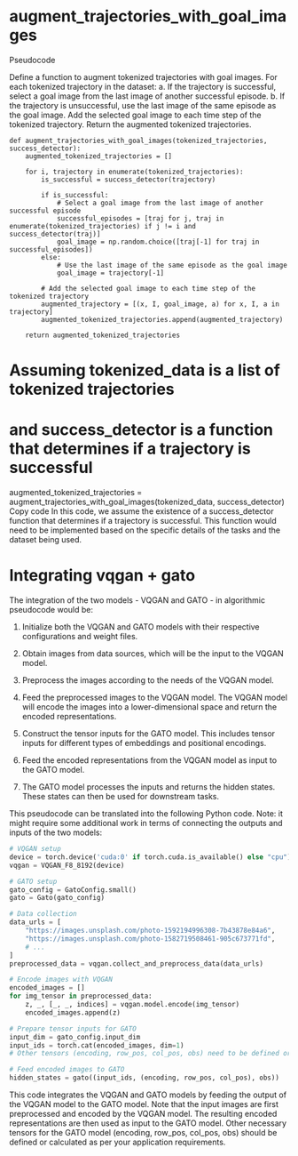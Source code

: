 
# augment_trajectories_with_goal_images
Pseudocode

Define a function to augment tokenized trajectories with goal images.
For each tokenized trajectory in the dataset: a. If the trajectory is successful, select a goal image from the last image of another successful episode. b. If the trajectory is unsuccessful, use the last image of the same episode as the goal image.
Add the selected goal image to each time step of the tokenized trajectory.
Return the augmented tokenized trajectories.

```
def augment_trajectories_with_goal_images(tokenized_trajectories, success_detector):
    augmented_tokenized_trajectories = []

    for i, trajectory in enumerate(tokenized_trajectories):
        is_successful = success_detector(trajectory)

        if is_successful:
            # Select a goal image from the last image of another successful episode
            successful_episodes = [traj for j, traj in enumerate(tokenized_trajectories) if j != i and success_detector(traj)]
            goal_image = np.random.choice([traj[-1] for traj in successful_episodes])
        else:
            # Use the last image of the same episode as the goal image
            goal_image = trajectory[-1]

        # Add the selected goal image to each time step of the tokenized trajectory
        augmented_trajectory = [(x, I, goal_image, a) for x, I, a in trajectory]
        augmented_tokenized_trajectories.append(augmented_trajectory)

    return augmented_tokenized_trajectories
```

# Assuming tokenized_data is a list of tokenized trajectories
# and success_detector is a function that determines if a trajectory is successful
augmented_tokenized_trajectories = augment_trajectories_with_goal_images(tokenized_data, success_detector)
Copy code
In this code, we assume the existence of a success_detector function that determines if a trajectory is successful. This function would need to be implemented based on the specific details of the tasks and the dataset being used.





# Integrating vqgan + gato

The integration of the two models - VQGAN and GATO - in algorithmic pseudocode would be:

1. Initialize both the VQGAN and GATO models with their respective configurations and weight files.

2. Obtain images from data sources, which will be the input to the VQGAN model. 

3. Preprocess the images according to the needs of the VQGAN model.

4. Feed the preprocessed images to the VQGAN model. The VQGAN model will encode the images into a lower-dimensional space and return the encoded representations. 

5. Construct the tensor inputs for the GATO model. This includes tensor inputs for different types of embeddings and positional encodings.

6. Feed the encoded representations from the VQGAN model as input to the GATO model. 

7. The GATO model processes the inputs and returns the hidden states. These states can then be used for downstream tasks.

This pseudocode can be translated into the following Python code. Note: it might require some additional work in terms of connecting the outputs and inputs of the two models:

```python
# VQGAN setup
device = torch.device('cuda:0' if torch.cuda.is_available() else "cpu")
vqgan = VQGAN_F8_8192(device)

# GATO setup
gato_config = GatoConfig.small()
gato = Gato(gato_config)

# Data collection
data_urls = [
    "https://images.unsplash.com/photo-1592194996308-7b43878e84a6",
    "https://images.unsplash.com/photo-1582719508461-905c673771fd",
    # ...
]
preprocessed_data = vqgan.collect_and_preprocess_data(data_urls)

# Encode images with VQGAN
encoded_images = []
for img_tensor in preprocessed_data:
    z, _, [_, _, indices] = vqgan.model.encode(img_tensor)
    encoded_images.append(z)

# Prepare tensor inputs for GATO
input_dim = gato_config.input_dim
input_ids = torch.cat(encoded_images, dim=1)
# Other tensors (encoding, row_pos, col_pos, obs) need to be defined or calculated as in your original GATO setup

# Feed encoded images to GATO
hidden_states = gato((input_ids, (encoding, row_pos, col_pos), obs))
```

This code integrates the VQGAN and GATO models by feeding the output of the VQGAN model to the GATO model. Note that the input images are first preprocessed and encoded by the VQGAN model. The resulting encoded representations are then used as input to the GATO model. Other necessary tensors for the GATO model (encoding, row_pos, col_pos, obs) should be defined or calculated as per your application requirements.
